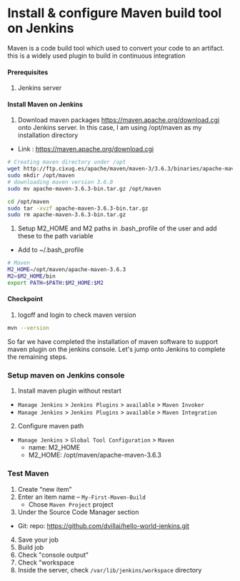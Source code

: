 #  Install & configure Maven build tool on Jenkins
Maven is a code build tool which used to convert your code to an artifact. this is a widely used plugin to build in continuous integration


#### Prerequisites
1. Jenkins server

#### Install Maven on Jenkins
1. Download maven packages https://maven.apache.org/download.cgi onto Jenkins server. In this case, I am using /opt/maven as my installation directory
 - Link : https://maven.apache.org/download.cgi
```sh
# Creating maven directory under /opt
wget http://ftp.cixug.es/apache/maven/maven-3/3.6.3/binaries/apache-maven-3.6.3-bin.tar.gz
sudo mkdir /opt/maven
# downloading maven version 3.6.0
sudo mv apache-maven-3.6.3-bin.tar.gz /opt/maven

cd /opt/maven
sudo tar -xvzf apache-maven-3.6.3-bin.tar.gz
sudo rm apache-maven-3.6.3-bin.tar.gz
  ```
	
1. Setup M2_HOME and M2 paths in .bash_profile of the user and add these to the path variable

- Add to ~/.bash_profile
```sh
# Maven
M2_HOME=/opt/maven/apache-maven-3.6.3
M2=$M2_HOME/bin
export PATH=$PATH:$M2_HOME:$M2
```
#### Checkpoint 
1. logoff and login to check maven version
  
```sh
mvn --version
```
So far we have completed the installation of maven software to support maven plugin on the jenkins console. Let's jump onto Jenkins to complete the remaining steps. 

### Setup maven on Jenkins console
1. Install maven plugin without restart  
  - `Manage Jenkins` > `Jenkins Plugins` > `available` > `Maven Invoker`
  - `Manage Jenkins` > `Jenkins Plugins` > `available` > `Maven Integration`

2. Configure maven path
  - `Manage Jenkins` > `Global Tool Configuration` > `Maven`
    - name: M2_HOME
    - M2_HOME: /opt/maven/apache-maven-3.6.3


### Test Maven
1. Create “new item”
2. Enter an item name – `My-First-Maven-Build`
   - Chose `Maven Project` project
3. Under the Source Code Manager section
  - Git:
	  repo: https://github.com/dvillaj/hello-world-jenkins.git
4. Save your job 
5. Build job
6. Check "console output"
7. Check "workspace
8. Inside the server, check `/var/lib/jenkins/workspace` directory
